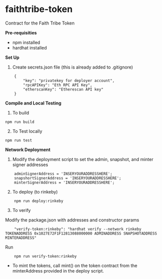 # faithtribe-token
 Contract for the Faith Tribe Token

**Pre-requisities**
* npm installed
* hardhat installed

**Set Up**
1. Create secrets.json file (this is already added to .gitignore)
```
    {
        "key": "privatekey for deployer account",
        "rpcAPIKey": "Eth RPC API Key",
        "etherscanKey": "Etherescan API key"
    }
```

**Compile and Local Testing**
1. To build
```
npm run build 
```

2. To Test locally
```
npm run test
```

**Network Deployment**
1. Modify the deployment script to set the admin, snapshot, and minter signer addresses
```
    adminSignerAddress = 'INSERYOURADDRESSHERE'; 
    snapshortSignerAddress = 'INSERYOURADDRESSHERE'; 
    minterSignerAddress = 'INSERYOURADDRESSHERE'; 
```

2. To deploy (to rinkeby)
```
    npm run deploy:rinkeby
```

3. To verify

Modify the package.json with addresses and constructor params
```
    "verify-token:rinkeby": "hardhat verify --network rinkeby TOKENADDRESS 0x1027E72F1F12813088000000 ADMINADDRESS SNAPSHOTADDRESS MINTERADDRESS"
```

Run
```
    npm run verify-token:rinkeby
```

* To mint the tokens, call mint() on the token contract from the minterAddress provided in the deploy script.

